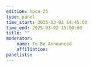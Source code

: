 ```yaml
---
edition: hpca-25
type: panel
time_start: 2025-03-02 14:45:00
time_end: 2025-03-02 15:00:00
title: ""
moderator:
    name: To Be Announced
    affiliation: 
panelists:
---
```


